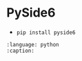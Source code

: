 # PySide6

* `pip install pyside6`

```{gitinclude} v1.2.2 examples/pyside6_sample.py
:language: python
:caption:
```
